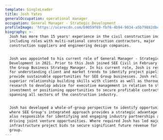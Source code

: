 ```yaml
---
template: SingleLeader
title: Josh Yates
generalOccupation: operational manager
occupation: General Manager - Strategic Development
profileImage: 'https://ucarecdn.com/b9059f69-fbf6-4b94-9034-a5b79882dbc7/'
biography: >-
  Josh has more than 15 years' experience in the civil construction industry
  including roles with multi-national construction contractors, major
  construction suppliers and engineering design companies.


  Josh was appointed to his current role of General Manager - Strategic
  Development in 2021. Prior to this Josh joined SEE Civil in February 2019 as
  the Group Business Strategy Manager. In his current role, Josh is responsible
  for understanding client and market trends to identify project pipelines and
  provide sustainable opportunities for SEE Group businesses. Josh relies on his
  superior relationship building skills with clients as well as thorough market
  research to develop advice for executive management in relation to strategic
  investment or positioning opportunities to secure profitable contracts
  spanning all sectors of the construction industry. 


  Josh has developed a whole-of-group perspective to identify opportunities
  where SEE Group's integrated approach provides a strategic advantage. He is
  also responsible for identifying and engaging industry partnerships and
  driving joint venture opportunities. Where required Josh has led major
  infrastructure project bids to secure significant future revenue for the
  group.
---
```


